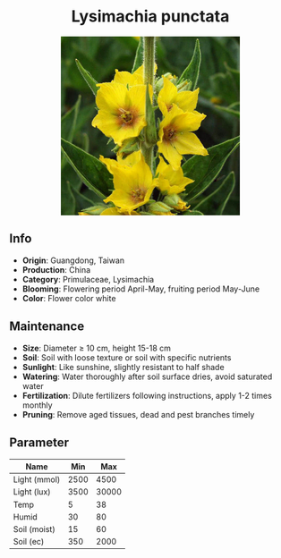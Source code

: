 <h1 align='center'>Lysimachia punctata</h1>
<p align="center">
    <img 
        align='center'
        width='320'
        src="../images/lysimachia punctata.png" 
        alt='Lysimachia punctata' />
</p>

## Info

 - **Origin**: Guangdong, Taiwan
 - **Production**: China
 - **Category**: Primulaceae, Lysimachia
 - **Blooming**: Flowering period April-May, fruiting period May-June
 - **Color**: Flower color white

## Maintenance

 - **Size**: Diameter ≥ 10 cm, height 15-18 cm
 - **Soil**: Soil with loose texture or soil with specific nutrients
 - **Sunlight**: Like sunshine, slightly resistant to half shade
 - **Watering**: Water thoroughly after soil surface dries, avoid saturated water
 - **Fertilization**: Dilute fertilizers following instructions, apply 1-2 times monthly
 - **Pruning**: Remove aged tissues, dead and pest branches timely

## Parameter

| Name         | Min  | Max   |
|--------------|------|-------|
| Light (mmol) | 2500 | 4500  |
| Light (lux)  | 3500 | 30000 |
| Temp         | 5    | 38    |
| Humid        | 30   | 80    |
| Soil (moist) | 15   | 60    |
| Soil (ec)    | 350  | 2000  |